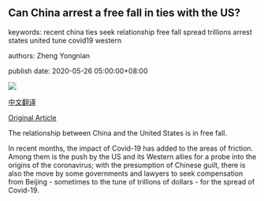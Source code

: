 ## Can China arrest a free fall in ties with the US?

keywords: recent china ties seek relationship free fall spread trillions arrest states united tune covid19 western

authors: Zheng Yongnian

publish date: 2020-05-26 05:00:00+08:00

![](https://www.straitstimes.com/sites/all/themes/custom/bootdemo/images/facebook_default_pic.jpg)

[中文翻译](Can%20China%20arrest%20a%20free%20fall%20in%20ties%20with%20the%20US%3F_zh.md)

[Original Article](https://www.straitstimes.com/opinion/can-china-arrest-a-free-fall-in-ties-with-the-us)

The relationship between China and the United States is in free fall.

In recent months, the impact of Covid-19 has added to the areas of friction. Among them is the push by the US and its Western allies for a probe into the origins of the coronavirus; with the presumption of Chinese guilt, there is also the move by some governments and lawyers to seek compensation from Beijing - sometimes to the tune of trillions of dollars - for the spread of Covid-19.